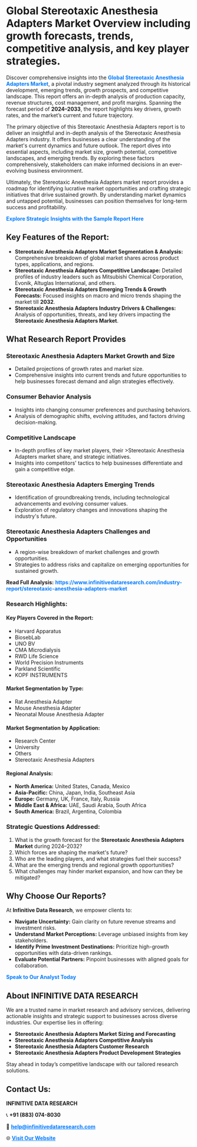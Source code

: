 <h1>Global Stereotaxic Anesthesia Adapters Market Overview including growth forecasts, trends, competitive analysis, and key player strategies.</h1>
<p>
Discover comprehensive insights into the 
<a href="https://www.infinitivedataresearch.com/industry-report/stereotaxic-anesthesia-adapters-market" rel="dofollow" style="color: #007BFF; text-decoration: none;"><strong>Global Stereotaxic Anesthesia Adapters Market</strong></a>, a pivotal industry segment analyzed through its historical development, emerging trends, growth prospects, and competitive landscape. This report offers an in-depth analysis of production capacity, revenue structures, cost management, and profit margins. Spanning the forecast period of <strong>2024–2033</strong>, the report highlights key drivers, growth rates, and the market’s current and future trajectory.
</p>
<p>
The primary objective of this Stereotaxic Anesthesia Adapters report is to deliver an insightful and in-depth analysis of the Stereotaxic Anesthesia Adapters industry. It offers businesses a clear understanding of the market's current dynamics and future outlook. The report dives into essential aspects, including market size, growth potential, competitive landscapes, and emerging trends. By exploring these factors comprehensively, stakeholders can make informed decisions in an ever-evolving business environment.
</p>
<p>
Ultimately, the Stereotaxic Anesthesia Adapters market report provides a roadmap for identifying lucrative market opportunities and crafting strategic initiatives that drive sustained growth. By understanding market dynamics and untapped potential, businesses can position themselves for long-term success and profitability.
</p>
<p>
<a href="https://www.infinitivedataresearch.com/request-sample/reportId=103982" style="color: #007BFF; text-decoration: none;"><strong>Explore Strategic Insights with the Sample Report Here</strong></a>
</p>

<h2>Key Features of the Report:</h2>
<ul>
<li><strong>Stereotaxic Anesthesia Adapters Market Segmentation & Analysis:</strong> Comprehensive breakdown of global market shares across product types, applications, and regions.</li>
<li><strong>Stereotaxic Anesthesia Adapters Competitive Landscape:</strong> Detailed profiles of industry leaders such as Mitsubishi Chemical Corporation, Evonik, Altuglas International, and others.</li>
<li><strong>Stereotaxic Anesthesia Adapters Emerging Trends & Growth Forecasts:</strong> Focused insights on macro and micro trends shaping the market till <strong>2032</strong>.</li>
<li><strong>Stereotaxic Anesthesia Adapters Industry Drivers & Challenges:</strong> Analysis of opportunities, threats, and key drivers impacting the <strong>Stereotaxic Anesthesia Adapters Market</strong>.</li>
</ul>

<h2>What Research Report Provides</h2>
<h3>Stereotaxic Anesthesia Adapters Market Growth and Size</h3>
<ul>
<li>Detailed projections of growth rates and market size.</li>
<li>Comprehensive insights into current trends and future opportunities to help businesses forecast demand and align strategies effectively.</li>
</ul>

<h3>Consumer Behavior Analysis</h3>
<ul>
<li>Insights into changing consumer preferences and purchasing behaviors.</li>
<li>Analysis of demographic shifts, evolving attitudes, and factors driving decision-making.</li>
</ul>

<h3>Competitive Landscape</h3>
<ul>
<li>In-depth profiles of key market players, their >Stereotaxic Anesthesia Adapters market share, and strategic initiatives.</li>
<li>Insights into competitors' tactics to help businesses differentiate and gain a competitive edge.</li>
</ul>

<h3>Stereotaxic Anesthesia Adapters Emerging Trends</h3>
<ul>
<li>Identification of groundbreaking trends, including technological advancements and evolving consumer values.</li>
<li>Exploration of regulatory changes and innovations shaping the industry's future.</li>
</ul>

<h3>Stereotaxic Anesthesia Adapters Challenges and Opportunities</h3>
<ul>
<li>A region-wise breakdown of market challenges and growth opportunities.</li>
<li>Strategies to address risks and capitalize on emerging opportunities for sustained growth.</li>
</ul>
<p><strong>Read Full Analysis:</strong> <a href="https://www.infinitivedataresearch.com/industry-report/stereotaxic-anesthesia-adapters-market" rel="dofollow" style="color: #007BFF; text-decoration: none;"><strong>https://www.infinitivedataresearch.com/industry-report/stereotaxic-anesthesia-adapters-market</strong></a></p>
<h3>Research Highlights:</h3>
<h4>Key Players Covered in the Report:</h4>
<ul><li>Harvard Apparatus</li><li>BiosebLab</li><li>UNO BV</li><li>CMA Microdialysis</li><li>RWD Life Science</li><li>World Precision Instruments</li><li>Parkland Scientific</li><li>KOPF INSTRUMENTS</li></ul>
<h4>Market Segmentation by Type:</h4>
<ul><li>Rat Anesthesia Adapter</li><li>Mouse Anesthesia Adapter</li><li>Neonatal Mouse Anesthesia Adapter</li></ul>
<h4>Market Segmentation by Application:</h4>
<ul><li>Research Center</li><li>University</li><li>Others</li><li>Stereotaxic Anesthesia Adapters</li></ul>

<h4>Regional Analysis:</h4>
<ul>
<li><strong>North America:</strong> United States, Canada, Mexico</li>
<li><strong>Asia-Pacific:</strong> China, Japan, India, Southeast Asia</li>
<li><strong>Europe:</strong> Germany, UK, France, Italy, Russia</li>
<li><strong>Middle East & Africa:</strong> UAE, Saudi Arabia, South Africa</li>
<li><strong>South America:</strong> Brazil, Argentina, Colombia</li>
</ul>

<h3>Strategic Questions Addressed:</h3>
<ol>
<li>What is the growth forecast for the <strong>Stereotaxic Anesthesia Adapters Market</strong> during 2024–2032?</li>
<li>Which forces are shaping the market's future?</li>
<li>Who are the leading players, and what strategies fuel their success?</li>
<li>What are the emerging trends and regional growth opportunities?</li>
<li>What challenges may hinder market expansion, and how can they be mitigated?</li>
</ol>

<h2>Why Choose Our Reports?</h2>
<p>At <strong>Infinitive Data Research</strong>, we empower clients to:</p>
<ul>
<li><strong>Navigate Uncertainty:</strong> Gain clarity on future revenue streams and investment risks.</li>
<li><strong>Understand Market Perceptions:</strong> Leverage unbiased insights from key stakeholders.</li>
<li><strong>Identify Prime Investment Destinations:</strong> Prioritize high-growth opportunities with data-driven rankings.</li>
<li><strong>Evaluate Potential Partners:</strong> Pinpoint businesses with aligned goals for collaboration.</li>
</ul>
<p><a href="https://www.infinitivedataresearch.com/industry-report/stereotaxic-anesthesia-adapters-market" rel="dofollow" style="color: #007BFF; text-decoration: none;"><strong>Speak to Our Analyst Today</strong></a></p>

<h2>About INFINITIVE DATA RESEARCH</h2>
<p>We are a trusted name in market research and advisory services, delivering actionable insights and strategic support to businesses across diverse industries. Our expertise lies in offering:</p>
<ul>
<li><strong>Stereotaxic Anesthesia Adapters Market Sizing and Forecasting</strong></li>
<li><strong>Stereotaxic Anesthesia Adapters Competitive Analysis</strong></li>
<li><strong>Stereotaxic Anesthesia Adapters Customer Research</strong></li>
<li><strong>Stereotaxic Anesthesia Adapters Product Development Strategies</strong></li>
</ul>
<p>Stay ahead in today’s competitive landscape with our tailored research solutions.</p>

<h2>Contact Us:</h2>
<p><strong>INFINITIVE DATA RESEARCH</strong></p>
<p>📞 <strong>+91 (883) 074-8030</strong></p>
<p>📧 <strong><a href="mailto:help@infinitivedataresearch.com" style="color: #007BFF;">help@infinitivedataresearch.com</a></strong></p>
<p>🌐 <strong><a href="https://www.infinitivedataresearch.com" rel="dofollow" style="color: #007BFF;">Visit Our Website</a></strong></p>